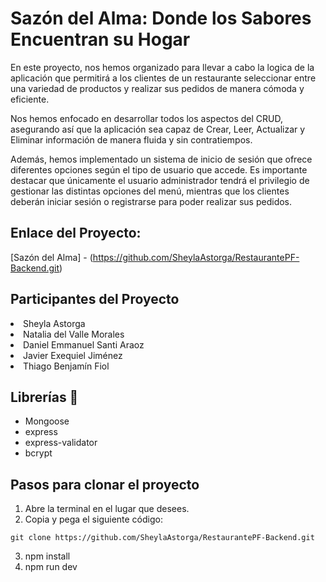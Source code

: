 <h1>Sazón del Alma: Donde los Sabores Encuentran su Hogar</h1>

En este proyecto, nos hemos organizado  para llevar a cabo la logica de la aplicación que permitirá a los clientes de un restaurante seleccionar entre una variedad de productos y realizar sus pedidos de manera cómoda y eficiente.

Nos hemos enfocado en desarrollar todos los aspectos del CRUD, asegurando así que la aplicación sea capaz de Crear, Leer, Actualizar y Eliminar información de manera fluida y sin contratiempos.

Además, hemos implementado un sistema de inicio de sesión que ofrece diferentes opciones según el tipo de usuario que accede. Es importante destacar que únicamente el usuario administrador tendrá el privilegio de gestionar las distintas opciones del menú, mientras que los clientes deberán iniciar sesión o registrarse para poder realizar sus pedidos.

## Enlace del Proyecto: 
[Sazón del Alma] - (https://github.com/SheylaAstorga/RestaurantePF-Backend.git)

## Participantes del Proyecto 
<li>Sheyla	Astorga</li>
<li>Natalia del Valle	Morales</li>
<li>Daniel Emmanuel	Santi Araoz</li>
<li>Javier Exequiel	Jiménez</li>
<li>Thiago Benjamín Fiol</li>

## Librerías 📖
- Mongoose
- express
- express-validator
- bcrypt

## Pasos para clonar el proyecto
1. Abre la terminal en el lugar que desees.
2. Copia y pega el siguiente código:

``` 
git clone https://github.com/SheylaAstorga/RestaurantePF-Backend.git
```

3. npm install 
4. npm run dev
